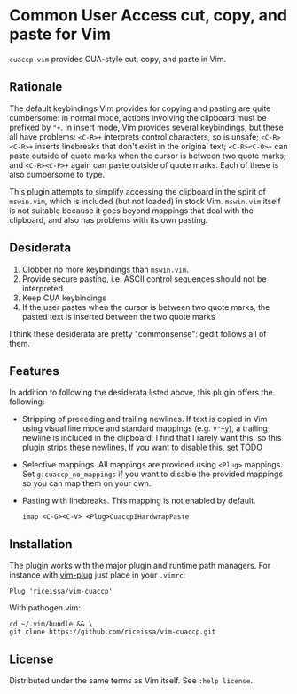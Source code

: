 # Common User Access cut, copy, and paste for Vim

`cuaccp.vim` provides CUA-style cut, copy, and paste in Vim.

## Rationale

The default keybindings Vim provides for copying and pasting are quite
cumbersome: in normal mode, actions involving the clipboard must be prefixed by
`"+`. In insert mode, Vim provides several keybindings, but these all have
problems: `<C-R>+` interprets control characters, so is unsafe; `<C-R><C-R>+`
inserts linebreaks that don't exist in the original text; `<C-R><C-O>+` can
paste outside of quote marks when the cursor is between two quote marks;
and `<C-R><C-P>+` again can paste outside of quote marks. Each of these is also
cumbersome to type.

This plugin attempts to simplify accessing the clipboard in the spirit of
`mswin.vim`, which is included (but not loaded) in stock Vim. `mswin.vim`
itself is not suitable because it goes beyond mappings that deal with the
clipboard, and also has problems with its own pasting.

## Desiderata

1. Clobber no more keybindings than `mswin.vim`.
2. Provide secure pasting, i.e. ASCII control sequences should not be
   interpreted
3. Keep CUA keybindings
4. If the user pastes when the cursor is between two quote marks, the pasted
   text is inserted between the two quote marks

I think these desiderata are pretty "commonsense": gedit follows all of them.

## Features

In addition to following the desiderata listed above, this plugin offers the
following:

-   Stripping of preceding and trailing newlines. If text is copied in Vim
    using visual line mode and standard mappings (e.g. `V"+y`), a trailing
    newline is included in the clipboard. I find that I rarely want this, so
    this plugin strips these newlines. If you want to disable this, set TODO

-   Selective mappings. All mappings are provided using `<Plug>` mappings. Set
    `g:cuaccp_no_mappings` if you want to disable the provided mappings so you
    can map them on your own.

-   Pasting with linebreaks.
    This mapping is not enabled by default.

        imap <C-G><C-V> <Plug>CuaccpIHardwrapPaste

## Installation

The plugin works with the major plugin and runtime path managers. For instance
with [vim-plug][plug] just place in your `.vimrc`:

    Plug 'riceissa/vim-cuaccp'

With pathogen.vim:

    cd ~/.vim/bundle && \
    git clone https://github.com/riceissa/vim-cuaccp.git

## License

Distributed under the same terms as Vim itself. See `:help license`.

[plug]: https://github.com/junegunn/vim-plug
